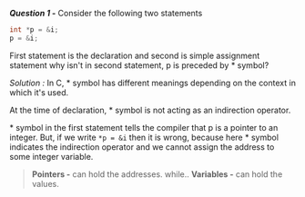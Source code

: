 ***Question 1 -*** Consider the following two statements
```C
int *p = &i;
p = &i;
```
First statement is the declaration and second is simple assignment statement why isn't in second statement, p is preceded by * symbol?

*Solution :* In C, * symbol has different meanings depending on the context in which it's used.

At the time of declaration, * symbol is not acting as an indirection operator.

\* symbol in the first statement tells the compiler that p is a pointer to an integer.
But, if we write <code>*p = &i</code> then it is wrong, because here \* symbol indicates the indirection operator and we cannot assign the address to some integer variable.

> **Pointers -** can hold the addresses.  while..
> **Variables -** can hold the values.




